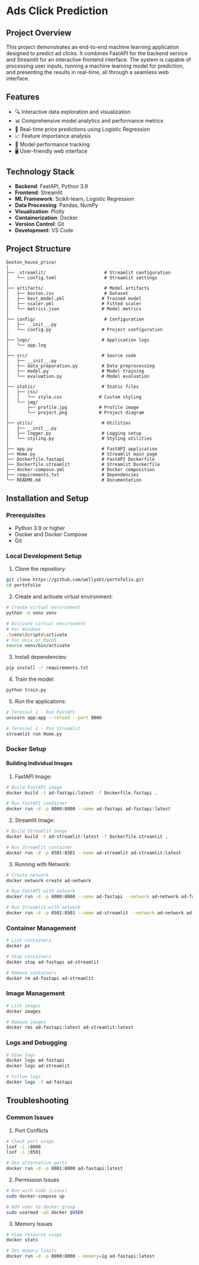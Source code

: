 # Ads Click Prediction 

## Project Overview

This project demonstrates an end-to-end machine learning application designed to predict ad clicks. It combines FastAPI for the backend service and Streamlit for an interactive frontend interface. The system is capable of processing user inputs, running a machine learning model for prediction, and presenting the results in real-time, all through a seamless web interface.


## Features
- 🔍 Interactive data exploration and visualization
- 📊 Comprehensive model analytics and performance metrics
- 🤖 Real-time price predictions using Logistic Regression
- 📈 Feature importance analysis
- 🎯 Model performance tracking
- 🖥️ User-friendly web interface

## Technology Stack
- **Backend**: FastAPI, Python 3.9
- **Frontend**: Streamlit
- **ML Framework**: Scikit-learn, Logistic Regression
- **Data Processing**: Pandas, NumPy
- **Visualization**: Plotly
- **Containerization**: Docker
- **Version Control**: Git
- **Development**: VS Code

## Project Structure
```plaintext
boston_house_price/
│
├── .streamlit/                      # Streamlit configuration
│   └── config.toml                  # Streamlit settings
│
├── artifacts/                       # Model artifacts
│   ├── boston.csv                   # Dataset
│   ├── best_model.pkl              # Trained model
│   ├── scaler.pkl                  # Fitted scaler
│   └── metrics.json                # Model metrics
│
├── config/                          # Configuration
│   ├── __init__.py
│   └── config.py                   # Project configuration
│
├── logs/                           # Application logs
│   └── app.log
│
├── src/                            # Source code
│   ├── __init__.py
│   ├── data_preparation.py         # Data preprocessing
│   ├── model.py                    # Model training
│   └── evaluation.py               # Model evaluation
│
├── static/                         # Static files
│   ├── css/
│   │   └── style.css              # Custom styling
│   └── img/
│       ├── profile.jpg            # Profile image
│       └── project.png            # Project diagram
│
├── utils/                          # Utilities
│   ├── __init__.py
│   ├── logger.py                   # Logging setup
│   └── styling.py                  # Styling utilities
│
├── app.py                          # FastAPI application
├── Home.py                         # Streamlit main page
├── Dockerfile.fastapi              # FastAPI Dockerfile
├── Dockerfile.streamlit            # Streamlit Dockerfile
├── docker-compose.yml              # Docker composition
├── requirements.txt                # Dependencies
└── README.md                       # Documentation
```

## Installation and Setup

### Prerequisites
- Python 3.9 or higher
- Docker and Docker Compose
- Git

### Local Development Setup

1. Clone the repository:
```bash
git clone https://github.com/wellyokt/portofolio.git
cd portofolio
```

2. Create and activate virtual environment:
```bash
# Create virtual environment
python -m venv venv

# Activate virtual environment
# For Windows
.\venv\Scripts\activate
# For Unix or MacOS
source venv/bin/activate
```

3. Install dependencies:
```bash
pip install -r requirements.txt
```

4. Train the model:
```bash
python train.py
```

5. Run the applications:
```bash
# Terminal 1 - Run FastAPI
uvicorn app:app --reload --port 8000

# Terminal 2 - Run Streamlit
streamlit run Home.py
```

### Docker Setup

#### Building Individual Images

1. FastAPI Image:
```bash
# Build FastAPI image
docker build -t ad-fastapi:latest -f Dockerfile.fastapi .

# Run FastAPI container
docker run -d -p 8000:8000 --name ad-fastapi ad-fastapi:latest
```

2. Streamlit Image:
```bash
# Build Streamlit image
docker build -t ad-streamlit:latest -f Dockerfile.streamlit .

# Run Streamlit container
docker run -d -p 8501:8501 --name ad-streamlit ad-streamlit:latest
```

3. Running with Network:
```bash
# Create network
docker network create ad-network

# Run FastAPI with network
docker run -d -p 8000:8000 --name ad-fastapi --network ad-network ad-fastapi:latest

# Run Streamlit with network
docker run -d -p 8501:8501 --name ad-streamlit --network ad-network ad-streamlit:latest
```

### Container Management
```bash
# List containers
docker ps

# Stop containers
docker stop ad-fastapi ad-streamlit

# Remove containers
docker rm ad-fastapi ad-streamlit
```

### Image Management
```bash
# List images
docker images

# Remove images
docker rmi ad-fastapi:latest ad-streamlit:latest
```

### Logs and Debugging
```bash
# View logs
docker logs ad-fastapi
docker logs ad-streamlit

# Follow logs
docker logs -f ad-fastapi
```

## Troubleshooting

### Common Issues

1. Port Conflicts
```bash
# Check port usage
lsof -i :8000
lsof -i :8501

# Use alternative ports
docker run -d -p 8001:8000 ad-fastapi:latest
```

2. Permission Issues
```bash
# Run with sudo (Linux)
sudo docker-compose up

# Add user to docker group
sudo usermod -aG docker $USER
```

3. Memory Issues
```bash
# View resource usage
docker stats

# Set memory limits
docker run -d -p 8000:8000 --memory=1g ad-fastapi:latest
```

